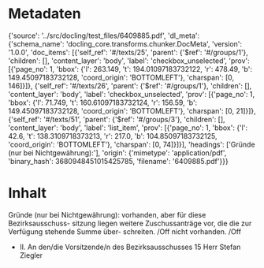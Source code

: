 # Metadaten
{'source': '../src/docling/test_files/6409885.pdf', 'dl_meta': {'schema_name': 'docling_core.transforms.chunker.DocMeta', 'version': '1.0.0', 'doc_items': [{'self_ref': '#/texts/25', 'parent': {'$ref': '#/groups/1'}, 'children': [], 'content_layer': 'body', 'label': 'checkbox_unselected', 'prov': [{'page_no': 1, 'bbox': {'l': 263.149, 't': 194.01097183732122, 'r': 478.49, 'b': 149.45097183732128, 'coord_origin': 'BOTTOMLEFT'}, 'charspan': [0, 146]}]}, {'self_ref': '#/texts/26', 'parent': {'$ref': '#/groups/1'}, 'children': [], 'content_layer': 'body', 'label': 'checkbox_unselected', 'prov': [{'page_no': 1, 'bbox': {'l': 71.749, 't': 160.61097183732124, 'r': 156.59, 'b': 149.45097183732128, 'coord_origin': 'BOTTOMLEFT'}, 'charspan': [0, 21]}]}, {'self_ref': '#/texts/51', 'parent': {'$ref': '#/groups/3'}, 'children': [], 'content_layer': 'body', 'label': 'list_item', 'prov': [{'page_no': 1, 'bbox': {'l': 42.6, 't': 138.3109718373213, 'r': 217.0, 'b': 104.85097183732125, 'coord_origin': 'BOTTOMLEFT'}, 'charspan': [0, 74]}]}], 'headings': ['Gründe (nur bei Nichtgewährung):'], 'origin': {'mimetype': 'application/pdf', 'binary_hash': 3680948451015425785, 'filename': '6409885.pdf'}}}

# Inhalt
Gründe (nur bei Nichtgewährung):
vorhanden, aber für diese Bezirksausschuss- sitzung liegen weitere Zuschussanträge vor, die die zur Verfügung stehende Summe über- schreiten. /Off
nicht vorhanden. /Off
- II. An den/die Vorsitzende/n des Bezirksausschusses 15 Herr Stefan Ziegler